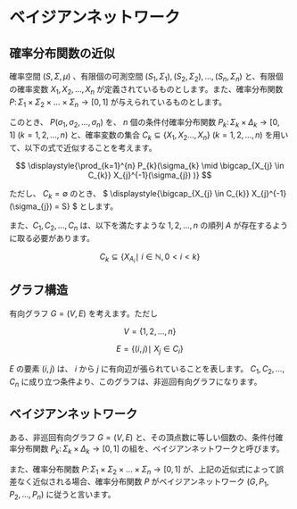 # ベイジアンネットワーク

## 確率分布関数の近似
確率空間 $(S, \Sigma, \mu)$ 、有限個の可測空間 $(S_{1}, \Sigma_{1}), (S_{2}, \Sigma_{2}), \dots, (S_{n}, \Sigma_{n})$ と、有限個の確率変数 $X_{1}, X_{2}, \dots, X_{n}$ が定義されているものとします。また、確率分布関数 $P \colon \Sigma_{1} \times \Sigma_{2} \times \dots \times \Sigma_{n} \rightarrow [0, 1]$ が与えられているものとします。

このとき、 $P(\sigma_{1}, \sigma_{2}, \dots, \sigma_{n})$ を、 $n$ 個の条件付確率分布関数 $P_{k} \colon \Sigma_{k} \times \Delta_{k} \rightarrow [0,1] \ (k=1, 2, \dots, n)$ と、確率変数の集合 $C_k \subseteq \lbrace X_{1}, X_{2} \dots, X_{n} \rbrace \ (k=1, 2, \dots, n)$ を用いて、以下の式で近似することを考えます。

$$
\displaystyle{\prod_{k=1}^{n} P_{k}(\sigma_{k} \mid \bigcap_{X_{j} \in C_{k}} X_{j}^{-1}(\sigma_{j}) )}
$$

ただし、 $C_{k} = \emptyset$ のとき、 $ \displaystyle{\bigcap_{X_{j} \in C_{k}} X_{j}^{-1}(\sigma_{j}) = S} $ とします。

また、$C_{1}, C_{2}, \dots, C_{n}$ は、以下を満たすような $1, 2, \dots, n$ の順列 $A$ が存在するように取る必要があります。

$$
C_{k} \subseteq \lbrace X_{A_{i}} \mid\ i \in \mathbb{N}, 0 \lt i \lt k \rbrace 
$$

## グラフ構造
有向グラフ $G = (V, E)$ を考えます。ただし 

$$
V = \lbrace 1, 2, \dots, n \rbrace
$$

$$
E = \lbrace (i, j) \mid\ X_{j} \in C_{i} \rbrace
$$

$E$ の要素 $(i, j)$ は、 $i$ から $j$ に有向辺が張られていることを表します。 $C_{1}, C_{2}, \dots, C_{n}$ に成り立つ条件より、このグラフは、非巡回有向グラフになります。


## ベイジアンネットワーク
ある、非巡回有向グラフ $G = (V, E)$ と、その頂点数に等しい個数の、条件付確率分布関数 $P_{k} \colon \Sigma_{k} \times \Delta_{k} \rightarrow [0,1]$ の組を、ベイジアンネットワークと呼びます。

また、確率分布関数 $P \colon \Sigma_{1} \times \Sigma_{2} \times \dots \times \Sigma_{n} \rightarrow [0,1]$ が、上記の近似式によって誤差なく近似される場合、確率分布関数 $P$ がベイジアンネットワーク $(G, P_{1}, P_{2}, \dots, P_{n})$ に従うと言います。
